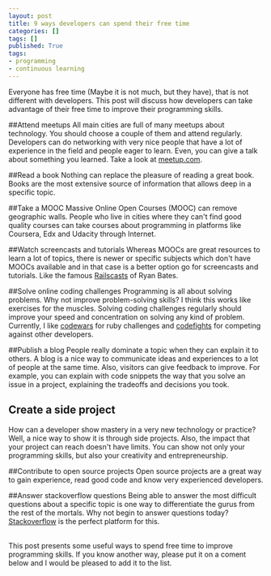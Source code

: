 ```yaml
---
layout: post
title: 9 ways developers can spend their free time
categories: []
tags: []
published: True
tags: 
- programming
- continuous learning 
---
```

Everyone has free time (Maybe it is not much, but they have), that is not different with developers. This post will discuss how developers can take advantage of their free time to improve their programming skills.

##Attend meetups 
All main cities are full of many meetups about technology. You should choose a couple of them and attend regularly. Developers can do networking with very nice people that have a lot of experience in the field and people eager to learn. Even, you can give a talk about something you learned. Take a look at [meetup.com](http://www.meetup.com/).

##Read a book
Nothing can replace the pleasure of reading a great book. Books are the most extensive source of information that allows deep in a specific topic.

##Take a MOOC
Massive Online Open Courses (MOOC) can remove geographic walls. People who live in cities where they can't find good quality courses can take courses about programming in platforms like Coursera, Edx and Udacity through Internet. 

##Watch screencasts and tutorials
Whereas MOOCs are great resources to learn a lot of topics, there is newer or specific subjects which don't have MOOCs available and in that case is a better option go for screencasts and tutorials. Like the famous [Railscasts](http://railscasts.com/) of Ryan Bates.

##Solve online coding challenges
Programming is all about solving problems. Why not improve problem-solving skills? I think this works like exercises for the muscles. Solving coding challenges regularly should improve your speed and concentration on solving any kind of problem. Currently, I like [codewars](http://www.codewars.com/) for ruby challenges and [codefights](https://codefights.com/) for competing against other developers.

##Publish a blog
People really dominate a topic when they can explain it to others. A blog is a nice way to communicate ideas and experiences to a lot of people at the same time. Also, visitors can give feedback to improve. For example, you can explain with code snippets the way that you solve an issue in a project, explaining the tradeoffs and decisions you took.

## Create a side project
How can a developer show mastery in a very new technology or practice? Well, a nice way to show it is through side projects. Also, the impact that your project can reach doesn't have limits. You can show not only your programming skills, but also your creativity and entrepreneurship.

##Contribute to open source projects
Open source projects are a great way to gain experience, read good code and know very experienced developers.

##Answer stackoverflow questions
Being able to answer the most difficult questions about a specific topic is one way to differentiate the gurus from the rest of the mortals. Why not begin to answer questions today? [Stackoverflow](http://stackoverflow.com/) is the perfect platform for this.

<br>
This post presents some useful ways to spend free time to improve programming skills. If you know another way, please put it on a coment below and I would be pleased to add it to the list.


